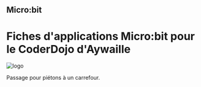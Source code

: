 ## Micro:bit
# Fiches d'applications Micro:bit pour le CoderDojo d'Aywaille
![logo](https://github.com/user-attachments/assets/c25dd12c-955f-49b4-9bcc-fe5c85328657)

Passage pour piétons à un carrefour.
